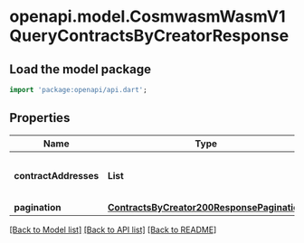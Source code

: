 # openapi.model.CosmwasmWasmV1QueryContractsByCreatorResponse

## Load the model package
```dart
import 'package:openapi/api.dart';
```

## Properties
Name | Type | Description | Notes
------------ | ------------- | ------------- | -------------
**contractAddresses** | **List<String>** |  | [optional] [default to const []]
**pagination** | [**ContractsByCreator200ResponsePagination**](ContractsByCreator200ResponsePagination.md) |  | [optional] 

[[Back to Model list]](../README.md#documentation-for-models) [[Back to API list]](../README.md#documentation-for-api-endpoints) [[Back to README]](../README.md)


